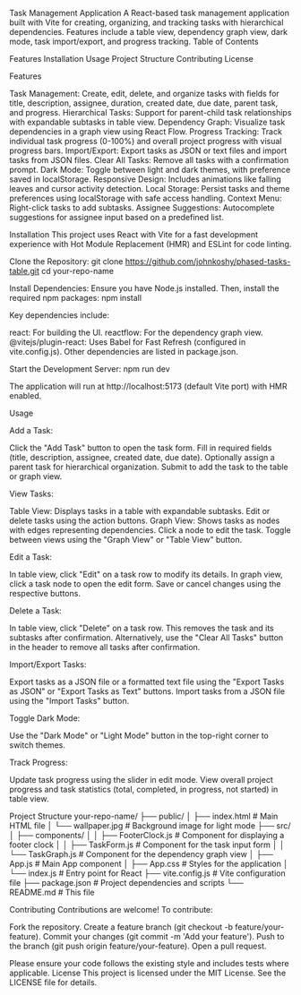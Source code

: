 Task Management Application
A React-based task management application built with Vite for creating, organizing, and tracking tasks with hierarchical dependencies. Features include a table view, dependency graph view, dark mode, task import/export, and progress tracking.
Table of Contents

Features
Installation
Usage
Project Structure
Contributing
License

Features

Task Management: Create, edit, delete, and organize tasks with fields for title, description, assignee, duration, created date, due date, parent task, and progress.
Hierarchical Tasks: Support for parent-child task relationships with expandable subtasks in table view.
Dependency Graph: Visualize task dependencies in a graph view using React Flow.
Progress Tracking: Track individual task progress (0-100%) and overall project progress with visual progress bars.
Import/Export: Export tasks as JSON or text files and import tasks from JSON files.
Clear All Tasks: Remove all tasks with a confirmation prompt.
Dark Mode: Toggle between light and dark themes, with preference saved in localStorage.
Responsive Design: Includes animations like falling leaves and cursor activity detection.
Local Storage: Persist tasks and theme preferences using localStorage with safe access handling.
Context Menu: Right-click tasks to add subtasks.
Assignee Suggestions: Autocomplete suggestions for assignee input based on a predefined list.

Installation
This project uses React with Vite for a fast development experience with Hot Module Replacement (HMR) and ESLint for code linting.

Clone the Repository:
git clone https://github.com/johnkoshy/phased-tasks-table.git
cd your-repo-name


Install Dependencies: Ensure you have Node.js installed. Then, install the required npm packages:
npm install

Key dependencies include:

react: For building the UI.
reactflow: For the dependency graph view.
@vitejs/plugin-react: Uses Babel for Fast Refresh (configured in vite.config.js).
Other dependencies are listed in package.json.


Start the Development Server:
npm run dev

The application will run at http://localhost:5173 (default Vite port) with HMR enabled.


Usage

Add a Task:

Click the "Add Task" button to open the task form.
Fill in required fields (title, description, assignee, created date, due date).
Optionally assign a parent task for hierarchical organization.
Submit to add the task to the table or graph view.


View Tasks:

Table View: Displays tasks in a table with expandable subtasks. Edit or delete tasks using the action buttons.
Graph View: Shows tasks as nodes with edges representing dependencies. Click a node to edit the task.
Toggle between views using the "Graph View" or "Table View" button.


Edit a Task:

In table view, click "Edit" on a task row to modify its details.
In graph view, click a task node to open the edit form.
Save or cancel changes using the respective buttons.


Delete a Task:

In table view, click "Delete" on a task row. This removes the task and its subtasks after confirmation.
Alternatively, use the "Clear All Tasks" button in the header to remove all tasks after confirmation.


Import/Export Tasks:

Export tasks as a JSON file or a formatted text file using the "Export Tasks as JSON" or "Export Tasks as Text" buttons.
Import tasks from a JSON file using the "Import Tasks" button.


Toggle Dark Mode:

Use the "Dark Mode" or "Light Mode" button in the top-right corner to switch themes.


Track Progress:

Update task progress using the slider in edit mode.
View overall project progress and task statistics (total, completed, in progress, not started) in table view.



Project Structure
your-repo-name/
├── public/
│   ├── index.html        # Main HTML file
│   └── wallpaper.jpg     # Background image for light mode
├── src/
│   ├── components/
│   │   ├── FooterClock.js  # Component for displaying a footer clock
│   │   ├── TaskForm.js     # Component for the task input form
│   │   └── TaskGraph.js    # Component for the dependency graph view
│   ├── App.js            # Main App component
│   ├── App.css           # Styles for the application
│   └── index.js          # Entry point for React
├── vite.config.js        # Vite configuration file
├── package.json          # Project dependencies and scripts
└── README.md             # This file

Contributing
Contributions are welcome! To contribute:

Fork the repository.
Create a feature branch (git checkout -b feature/your-feature).
Commit your changes (git commit -m 'Add your feature').
Push to the branch (git push origin feature/your-feature).
Open a pull request.

Please ensure your code follows the existing style and includes tests where applicable.
License
This project is licensed under the MIT License. See the LICENSE file for details.
